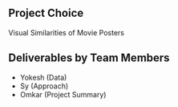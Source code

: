 ## Project Choice
Visual Similarities of Movie Posters

## Deliverables by Team Members
- Yokesh (Data)
- Sy (Approach)
- Omkar (Project Summary)


